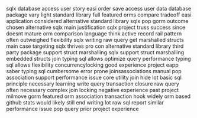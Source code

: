 sqlx database access user story easi order save access user data database package vary light standard library full featured orms compare tradeoff easi application considered alternative standard library sqlx pop gorm outcome chosen alternative sqlx main justification sqlx project truss success since doesnt mature orm comparison language think active record rail pattern often outweighed flexibility sqlx writing raw query get marshalled structs main case targeting sqlx thrives pro con alternative standard library third party package support struct marshalling sqlx support struct marshalling embedded structs join typing sql allows optimize query performance typing sql allows flexibility concurrencylocking good experience project eapp saber typing sql cumbersome error prone joinsassociations manual pop association support performance issue core utility join hide lot basic sql principle necessary learning write query transaction closure raw query often necessary complex join locking negative experience past project milmove gorm featured orm association transaction hook widely orm based github stats would likely still end writing lot raw sql report similar performance issue pop query prior project experience